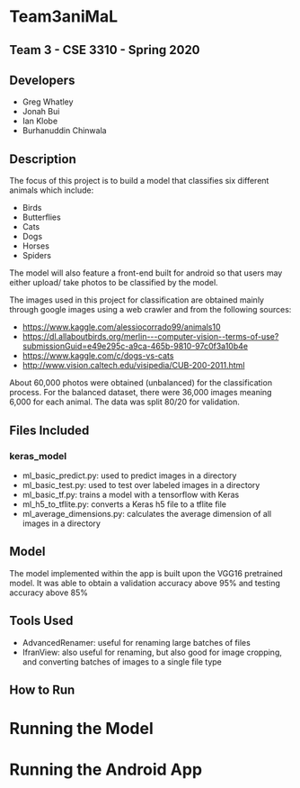 # Team3aniMaL
## Team 3 - CSE 3310 - Spring 2020

## Developers
- Greg Whatley
- Jonah Bui
- Ian Klobe
- Burhanuddin Chinwala
## Description
The focus of this project is to build a model that classifies six different animals which include:
- Birds
- Butterflies
- Cats
- Dogs
- Horses
- Spiders

The model will also feature a front-end built for android so that users may either upload/ take photos to be classified by the model. 

The images used in this project for classification are obtained mainly through google images using a web crawler and from the following sources:
- https://www.kaggle.com/alessiocorrado99/animals10
- https://dl.allaboutbirds.org/merlin---computer-vision--terms-of-use?submissionGuid=e49e295c-a9ca-465b-9810-97c0f3a10b4e
- https://www.kaggle.com/c/dogs-vs-cats
- http://www.vision.caltech.edu/visipedia/CUB-200-2011.html

About 60,000 photos were obtained (unbalanced) for the classification process. For the balanced dataset, there were 36,000 images meaning 6,000 for each animal. The data was split 80/20 for validation.

## Files Included
### keras_model
- ml_basic_predict.py: used to predict images in a directory
- ml_basic_test.py: used to test over labeled images in a directory
- ml_basic_tf.py: trains a model with a tensorflow with Keras
- ml_h5_to_tflite.py: converts a Keras h5 file to a tflite file 
- ml_average_dimensions.py: calculates the average dimension of all images in a directory
## Model
The model implemented within the app is built upon the VGG16 pretrained model. It was able to obtain a validation accuracy above 95% and testing accuracy above 85%

## Tools Used
- AdvancedRenamer: useful for renaming large batches of files
- IfranView: also useful for renaming, but also good for image cropping, and converting batches of images to a single file type

## How to Run
# Running the Model

# Running the Android App
